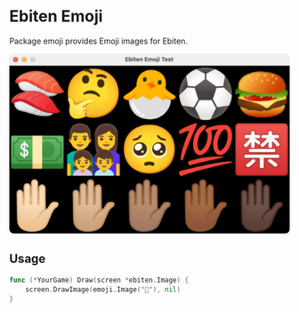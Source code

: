 # Ebiten Emoji

Package emoji provides Emoji images for Ebiten.

![Example](example/screenshot.png)

## Usage

```go
func (*YourGame) Draw(screen *ebiten.Image) {
    screen.DrawImage(emoji.Image("🍣"), nil)
}
```
